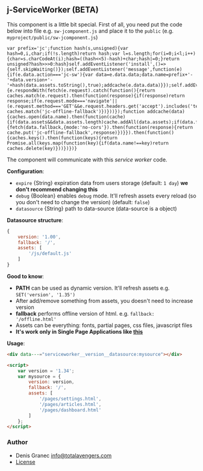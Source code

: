 ## j-ServiceWorker (BETA)

This component is a little bit special. First of all, you need put the code below into file e.g. `sw-jcomponent.js` and place it to the `public` (e.g. `myproject/public/sw-jcomponent.js`)
```
var prefix='jc';function hash(s,unsigned){var hash=0,i,char;if(!s.length)return hash;var l=s.length;for(i=0;i<l;i++){char=s.charCodeAt(i);hash=((hash<<5)-hash)+char;hash|=0;}return unsigned?hash>>>0:hash}self.addEventListener('install',()=>{self.skipWaiting()});self.addEventListener('message',function(e){if(e.data.action==='jc-sw'){var data=e.data.data;data.name=prefix+'-'+data.version+'-'+hash(data.assets.toString(),true);addcache(e.data.data)}});self.addEventListener('fetch',function(e){e.respondWith(fetch(e.request).catch(function(){return caches.match(e.request).then(function(response){if(response)return response;if(e.request.mode==='navigate'||(e.request.method==='GET'&&e.request.headers.get('accept').includes('text/html')))return caches.match('jc-offline-fallback')})}))});function addcache(data){caches.open(data.name).then(function(cache){if(data.assets&&data.assets.length)cache.addAll(data.assets);if(data.fallback){fetch(data.fallback,{mode:'no-cors'}).then(function(response){return cache.put('jc-offline-fallback',response)})}}).then(function(){caches.keys().then(function(keys){return Promise.all(keys.map(function(key){if(data.name!==key)return caches.delete(key)}))})})}
```
The component will communicate with this _service worker_ code.

__Configuration__:

- `expire` {String} expiration data from users storage (default: `1 day`) __we don't recommend changing this__
- `debug` {Boolean} enables `debug` mode. It'll refresh assets every reload (so you don't need to change the version) (default: `false`)
- `datasource` {String} path to data-source (data-source is a object)

__Datasource structure__:
```javascript
{
	version: '1.00',
	fallback: '/',
	assets: [
		'/js/default.js'
	]
}
```

__Good to know__:
- __PATH__ can be used as dynamic version. It'll refresh assets e.g. `SET('version', '1.35')`
- After add/remove something from assets, you doesn't need to increase version
- __fallback__ performs offline version of html. e.g. `fallback: '/offline.html'`
- Assets can be everything: fonts, partial pages, css files, javascript files
- __It's work only in Single Page Applications like [this](https://github.com/totaljs/spa)__

__Usage__:
```html
<div data---="serviceworker__version__datasource:mysource"></div>

<script>
	var version = '1.34';
	var mysource = {
		version: version,
		fallback: '/',
		assets: [
			'/pages/settings.html',
			'/pages/articles.html',
			'/pages/dashboard.html'
		]
	};
</script>
```


### Author

- Denis Granec <info@totalavengers.com>
- [License](https://www.totaljs.com/license/)
